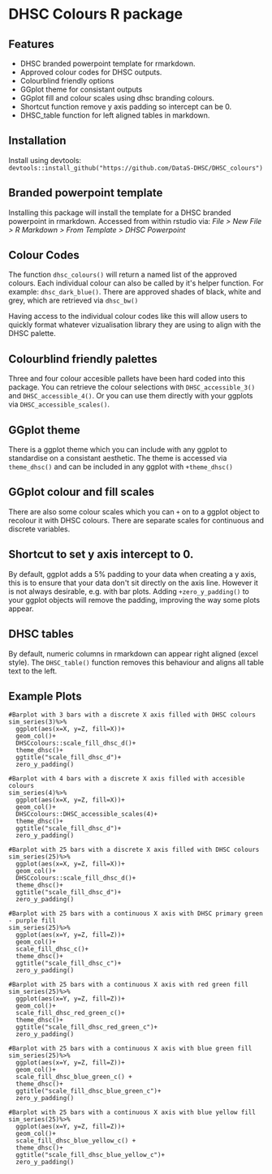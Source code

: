 # DHSC Colours R package
## Features
 - DHSC branded powerpoint template for rmarkdown.
 - Approved colour codes for DHSC outputs.
 - Colourblind friendly options
 - GGplot theme for consistant outputs
 - GGplot fill and colour scales using dhsc branding colours.
 - Shortcut function remove y axis padding so intercept can be 0.
 - DHSC_table function for left aligned tables in markdown. 


## Installation

Install using devtools: ```devtools::install_github("https://github.com/DataS-DHSC/DHSC_colours")```


## Branded powerpoint template

Installing this package will install the template for a DHSC
branded powerpoint in rmarkdown. Accessed from within rstudio via:
*File > New File > R Markdown > From Template > DHSC Powerpoint*


## Colour Codes

The function ```dhsc_colours()``` will return a named list of the approved
colours. Each individual colour can also be called by it's helper function.
For example: ```dhsc_dark_blue()```. There are approved shades of black, white
and grey, which are retrieved via ```dhsc_bw()```

Having access to the individual colour codes like this will allow users to quickly
format whatever vizualisation library they are using to align with the DHSC palette.

## Colourblind friendly palettes 

Three and four colour accesible pallets have been hard coded into this package. 
You can retrieve the colour selections with ```DHSC_accessible_3()``` and 
```DHSC_accessible_4()```. Or you can use them directly with your ggplots via 
```DHSC_accessible_scales()```.

## GGplot theme

There is a ggplot theme which you can include with any ggplot to standardise on a 
consistant aesthetic. The theme is accessed via ```theme_dhsc()``` and can be
included in any ggplot with ```+theme_dhsc()```

## GGplot colour and fill scales

There are also some colour scales which you can ```+``` on to a ggplot object 
to recolour it with DHSC colours. There are separate scales for continuous and discrete variables.

## Shortcut to set y axis intercept to 0. 

By default, ggplot adds a 5% padding to your data when creating a y axis, this is
to ensure that your data don't sit directly on the axis line. However it is not
always desirable, e.g. with bar plots. Adding ```+zero_y_padding()``` to your
ggplot objects will remove the padding, improving the way some plots appear. 

## DHSC tables

By default, numeric columns in rmarkdown can appear right aligned (excel style).
The ```DHSC_table()``` function removes this behaviour and aligns all table text
to the left.

## Example Plots
```
#Barplot with 3 bars with a discrete X axis filled with DHSC colours
sim_series(3)%>%
  ggplot(aes(x=X, y=Z, fill=X))+
  geom_col()+
  DHSCcolours::scale_fill_dhsc_d()+
  theme_dhsc()+
  ggtitle("scale_fill_dhsc_d")+
  zero_y_padding()
  
#Barplot with 4 bars with a discrete X axis filled with accesible colours
sim_series(4)%>%
  ggplot(aes(x=X, y=Z, fill=X))+
  geom_col()+
  DHSCcolours::DHSC_accessible_scales(4)+
  theme_dhsc()+
  ggtitle("scale_fill_dhsc_d")+
  zero_y_padding()

#Barplot with 25 bars with a discrete X axis filled with DHSC colours
sim_series(25)%>%
  ggplot(aes(x=X, y=Z, fill=X))+
  geom_col()+
  DHSCcolours::scale_fill_dhsc_d()+
  theme_dhsc()+
  ggtitle("scale_fill_dhsc_d")+
  zero_y_padding()
  
#Barplot with 25 bars with a continuous X axis with DHSC primary green - purple fill
sim_series(25)%>%
  ggplot(aes(x=Y, y=Z, fill=Z))+
  geom_col()+
  scale_fill_dhsc_c()+
  theme_dhsc()+
  ggtitle("scale_fill_dhsc_c")+
  zero_y_padding()

#Barplot with 25 bars with a continuous X axis with red green fill
sim_series(25)%>%
  ggplot(aes(x=Y, y=Z, fill=Z))+
  geom_col()+
  scale_fill_dhsc_red_green_c()+
  theme_dhsc()+
  ggtitle("scale_fill_dhsc_red_green_c")+
  zero_y_padding()

#Barplot with 25 bars with a continuous X axis with blue green fill
sim_series(25)%>%
  ggplot(aes(x=Y, y=Z, fill=Z))+
  geom_col()+
  scale_fill_dhsc_blue_green_c() +
  theme_dhsc()+
  ggtitle("scale_fill_dhsc_blue_green_c")+
  zero_y_padding()

#Barplot with 25 bars with a continuous X axis with blue yellow fill
sim_series(25)%>%
  ggplot(aes(x=Y, y=Z, fill=Z))+
  geom_col()+
  scale_fill_dhsc_blue_yellow_c() +
  theme_dhsc()+
  ggtitle("scale_fill_dhsc_blue_yellow_c")+
  zero_y_padding()

```




